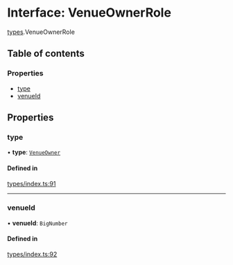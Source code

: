 # Interface: VenueOwnerRole

[types](../wiki/types).VenueOwnerRole

## Table of contents

### Properties

- [type](../wiki/types.VenueOwnerRole#type)
- [venueId](../wiki/types.VenueOwnerRole#venueid)

## Properties

### type

• **type**: [`VenueOwner`](../wiki/types.RoleType#venueowner)

#### Defined in

[types/index.ts:91](https://github.com/PolymeshAssociation/polymesh-sdk/blob/31fdce23/src/types/index.ts#L91)

___

### venueId

• **venueId**: `BigNumber`

#### Defined in

[types/index.ts:92](https://github.com/PolymeshAssociation/polymesh-sdk/blob/31fdce23/src/types/index.ts#L92)
